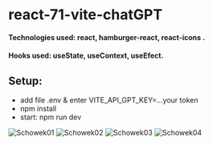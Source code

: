 # react-71-vite-chatGPT

#### Technologies used: react, hamburger-react, react-icons .
#### Hooks used: useState, useContext, useEfect.
## Setup:
* add file .env & enter VITE_API_GPT_KEY=...your token
* npm install
* start: npm run dev


![Schowek01](https://user-images.githubusercontent.com/61388692/229932402-f32aa983-78c4-41c3-942b-8cc17de47da6.png)
![Schowek02](https://user-images.githubusercontent.com/61388692/229932439-c7b62536-f4c9-4a0a-ba15-0ed9e89716c2.png)
![Schowek03](https://user-images.githubusercontent.com/61388692/229932452-9c032ba3-cf54-4f02-85ab-fd479d70361e.png)
![Schowek04](https://user-images.githubusercontent.com/61388692/229932465-7c16609d-1cd4-4cbf-a0a5-80b39108495d.png)
